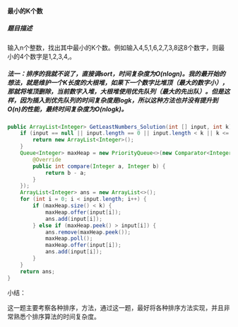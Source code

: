 #### 最小的K个数

##### 题目描述

输入n个整数，找出其中最小的K个数。例如输入4,5,1,6,2,7,3,8这8个数字，则最小的4个数字是1,2,3,4,。

<!--more-->

##### 法一：排序的我就不说了，直接调sort，时间复杂度为O(nlogn)。我的最开始的想法，就是维护一个K长度的大根堆，如果下一个数字比堆顶（最大的数字小），那就将堆顶删除，当前数字入堆，大根堆使用优先队列（最大的先出队）。但是这样，因为插入到优先队列的时间复杂度是logk，所以这种方法也并没有提升到O(n)的性能，最终时间复杂度为O(nlogk)。

```java
public ArrayList<Integer> GetLeastNumbers_Solution(int [] input, int k) {
    if (input == null || input.length == 0 || input.length < k || k <= 0) {
        return new ArrayList<Integer>();
    }
    Queue<Integer> maxHeap = new PriorityQueue<>(new Comparator<Integer>() {
        @Override
        public int compare(Integer a, Integer b) {
            return b - a;
        }
    });
    ArrayList<Integer> ans = new ArrayList<>();
    for (int i = 0; i < input.length; i++) {
        if (maxHeap.size() < k) {
            maxHeap.offer(input[i]);
            ans.add(input[i]);
        } else if (maxHeap.peek() > input[i]) {
            ans.remove(maxHeap.peek());
            maxHeap.poll();
            maxHeap.offer(input[i]);
            ans.add(input[i]);
        }
    }
    return ans;
}
```

小结：

这一题主要考察各种排序，方法，通过这一题，最好将各种排序方法实现，并且非常熟悉个排序算法的时间复杂度。